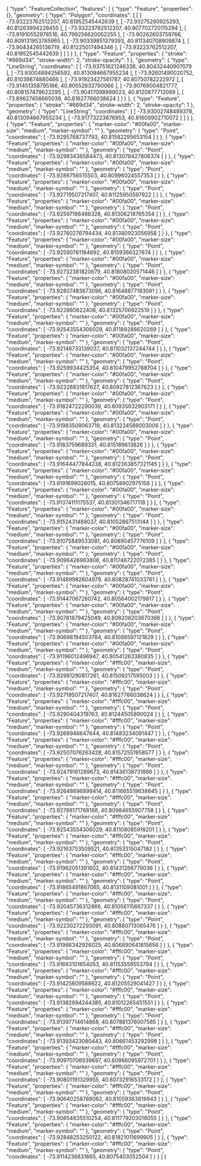 {
  "type": "FeatureCollection",
  "features": [
    {
      "type": "Feature",
      "properties": {},
      "geometry": {
        "type": "Polygon",
        "coordinates": [
          [
            [
              -73.93223762512207,
              40.81952545442639
            ],
            [
              -73.93275260925293,
              40.81263994228455
            ],
            [
              -73.93223762512207,
              40.807702720115294
            ],
            [
              -73.91910552978516,
              40.799256620052255
            ],
            [
              -73.90262603759766,
              40.809131953785965
            ],
            [
              -73.90339851379393,
              40.811340708909874
            ],
            [
              -73.90434265136719,
              40.81225017494346
            ],
            [
              -73.93223762512207,
              40.81952545442639
            ]
          ]
        ]
      }
    },
    {
      "type": "Feature",
      "properties": {
        "stroke": "#669d34",
        "stroke-width": 2,
        "stroke-opacity": 1
      },
      "geometry": {
        "type": "LineString",
        "coordinates": [
          [
            -73.93751621246338,
            40.80432440907079
          ],
          [
            -73.93004894256592,
            40.813094667955234
          ],
          [
            -73.92601490020752,
            40.81039874880466
          ],
          [
            -73.91923427581787,
            40.80750782222972
          ],
          [
            -73.91451358795166,
            40.80552632790066
          ],
          [
            -73.90769004821777,
            40.808157479622295
          ],
          [
            -73.90417098999023,
            40.8120877712089
          ],
          [
            -73.89627456665039,
            40.81627766038624
          ]
        ]
      }
    },
    {
      "type": "Feature",
      "properties": {
        "stroke": "#669d34",
        "stroke-width": 2,
        "stroke-opacity": 1
      },
      "geometry": {
        "type": "LineString",
        "coordinates": [
          [
            -73.93002748489378,
            40.813094667955234
          ],
          [
            -73.91773223876953,
            40.81609902710072
          ]
        ]
      }
    },
    {
      "type": "Feature",
      "properties": {
        "marker-color": "#00fa00",
        "marker-size": "medium",
        "marker-symbol": ""
      },
      "geometry": {
        "type": "Point",
        "coordinates": [
          -73.9295768737793,
          40.81582295653154
        ]
      }
    },
    {
      "type": "Feature",
      "properties": {
        "marker-color": "#00fa00",
        "marker-size": "medium",
        "marker-symbol": ""
      },
      "geometry": {
        "type": "Point",
        "coordinates": [
          -73.92983436584473,
          40.813078427806374
        ]
      }
    },
    {
      "type": "Feature",
      "properties": {
        "marker-color": "#00fa00",
        "marker-size": "medium",
        "marker-symbol": ""
      },
      "geometry": {
        "type": "Point",
        "coordinates": [
          -73.9286756515503,
          40.80996024557353
        ]
      }
    },
    {
      "type": "Feature",
      "properties": {
        "marker-color": "#00fa00",
        "marker-size": "medium",
        "marker-symbol": ""
      },
      "geometry": {
        "type": "Point",
        "coordinates": [
          -73.92719507217407,
          40.81125950597922
        ]
      }
    },
    {
      "type": "Feature",
      "properties": {
        "marker-color": "#00fa00",
        "marker-size": "medium",
        "marker-symbol": ""
      },
      "geometry": {
        "type": "Point",
        "coordinates": [
          -73.92597198486328,
          40.81306218765354
        ]
      }
    },
    {
      "type": "Feature",
      "properties": {
        "marker-color": "#00fa00",
        "marker-size": "medium",
        "marker-symbol": ""
      },
      "geometry": {
        "type": "Point",
        "coordinates": [
          -73.92760276794434,
          40.81380923056958
        ]
      }
    },
    {
      "type": "Feature",
      "properties": {
        "marker-color": "#00fa00",
        "marker-size": "medium",
        "marker-symbol": ""
      },
      "geometry": {
        "type": "Point",
        "coordinates": [
          -73.92590761184692,
          40.8159366327874
        ]
      }
    },
    {
      "type": "Feature",
      "properties": {
        "marker-color": "#00fa00",
        "marker-size": "medium",
        "marker-symbol": ""
      },
      "geometry": {
        "type": "Point",
        "coordinates": [
          -73.92732381820679,
          40.81808020571446
        ]
      }
    },
    {
      "type": "Feature",
      "properties": {
        "marker-color": "#00fa00",
        "marker-size": "medium",
        "marker-symbol": ""
      },
      "geometry": {
        "type": "Point",
        "coordinates": [
          -73.92807483673096,
          40.81648877183081
        ]
      }
    },
    {
      "type": "Feature",
      "properties": {
        "marker-color": "#00fa00",
        "marker-size": "medium",
        "marker-symbol": ""
      },
      "geometry": {
        "type": "Point",
        "coordinates": [
          -73.922860622406,
          40.81325706922519
        ]
      }
    },
    {
      "type": "Feature",
      "properties": {
        "marker-color": "#00fa00",
        "marker-size": "medium",
        "marker-symbol": ""
      },
      "geometry": {
        "type": "Point",
        "coordinates": [
          -73.92543554306029,
          40.81189288620269
        ]
      }
    },
    {
      "type": "Feature",
      "properties": {
        "marker-color": "#00fa00",
        "marker-size": "medium",
        "marker-symbol": ""
      },
      "geometry": {
        "type": "Point",
        "coordinates": [
          -73.92148733139037,
          40.811032137244744
        ]
      }
    },
    {
      "type": "Feature",
      "properties": {
        "marker-color": "#00fa00",
        "marker-size": "medium",
        "marker-symbol": ""
      },
      "geometry": {
        "type": "Point",
        "coordinates": [
          -73.9259934425354,
          40.810479952788704
        ]
      }
    },
    {
      "type": "Feature",
      "properties": {
        "marker-color": "#00fa00",
        "marker-size": "medium",
        "marker-symbol": ""
      },
      "geometry": {
        "type": "Point",
        "coordinates": [
          -73.92326831817627,
          40.80927812367623
        ]
      }
    },
    {
      "type": "Feature",
      "properties": {
        "marker-color": "#00fa00",
        "marker-size": "medium",
        "marker-symbol": ""
      },
      "geometry": {
        "type": "Point",
        "coordinates": [
          -73.91824722290039,
          40.80935932903171
        ]
      }
    },
    {
      "type": "Feature",
      "properties": {
        "marker-color": "#00fa00",
        "marker-size": "medium",
        "marker-symbol": ""
      },
      "geometry": {
        "type": "Point",
        "coordinates": [
          -73.91983509063719,
          40.813224589003006
        ]
      }
    },
    {
      "type": "Feature",
      "properties": {
        "marker-color": "#00fa00",
        "marker-size": "medium",
        "marker-symbol": ""
      },
      "geometry": {
        "type": "Point",
        "coordinates": [
          -73.9183759689331,
          40.815189613826
        ]
      }
    },
    {
      "type": "Feature",
      "properties": {
        "marker-color": "#00fa00",
        "marker-size": "medium",
        "marker-symbol": ""
      },
      "geometry": {
        "type": "Point",
        "coordinates": [
          -73.91644477844238,
          40.812363857321145
        ]
      }
    },
    {
      "type": "Feature",
      "properties": {
        "marker-color": "#00fa00",
        "marker-size": "medium",
        "marker-symbol": ""
      },
      "geometry": {
        "type": "Point",
        "coordinates": [
          -73.9191699028015,
          40.80758902975158
        ]
      }
    },
    {
      "type": "Feature",
      "properties": {
        "marker-color": "#00fa00",
        "marker-size": "medium",
        "marker-symbol": ""
      },
      "geometry": {
        "type": "Point",
        "coordinates": [
          -73.91374111175537,
          40.81301346717118
        ]
      }
    },
    {
      "type": "Feature",
      "properties": {
        "marker-color": "#00fa00",
        "marker-size": "medium",
        "marker-symbol": ""
      },
      "geometry": {
        "type": "Point",
        "coordinates": [
          -73.9152431488037,
          40.81052867513144
        ]
      }
    },
    {
      "type": "Feature",
      "properties": {
        "marker-color": "#00fa00",
        "marker-size": "medium",
        "marker-symbol": ""
      },
      "geometry": {
        "type": "Point",
        "coordinates": [
          -73.91075849533081,
          40.80890457776109
        ]
      }
    },
    {
      "type": "Feature",
      "properties": {
        "marker-color": "#00fa00",
        "marker-size": "medium",
        "marker-symbol": ""
      },
      "geometry": {
        "type": "Point",
        "coordinates": [
          -73.9096426963806,
          40.811746722072385
        ]
      }
    },
    {
      "type": "Feature",
      "properties": {
        "marker-color": "#00fa00",
        "marker-size": "medium",
        "marker-symbol": ""
      },
      "geometry": {
        "type": "Point",
        "coordinates": [
          -73.91489982604979,
          40.80828741033761
        ]
      }
    },
    {
      "type": "Feature",
      "properties": {
        "marker-color": "#00fa00",
        "marker-size": "medium",
        "marker-symbol": ""
      },
      "geometry": {
        "type": "Point",
        "coordinates": [
          -73.91447067260742,
          40.80564002179817
        ]
      }
    },
    {
      "type": "Feature",
      "properties": {
        "marker-color": "#00fa00",
        "marker-size": "medium",
        "marker-symbol": ""
      },
      "geometry": {
        "type": "Point",
        "coordinates": [
          -73.90781879425049,
          40.808206203670366
        ]
      }
    },
    {
      "type": "Feature",
      "properties": {
        "marker-color": "#00fa00",
        "marker-size": "medium",
        "marker-symbol": ""
      },
      "geometry": {
        "type": "Point",
        "coordinates": [
          -73.90698194503784,
          40.81088597121829
        ]
      }
    },
    {
      "type": "Feature",
      "properties": {
        "marker-color": "#00fa00",
        "marker-size": "medium",
        "marker-symbol": ""
      },
      "geometry": {
        "type": "Point",
        "coordinates": [
          -73.91196012496947,
          40.80541263380835
        ]
      }
    },
    {
      "type": "Feature",
      "properties": {
        "marker-color": "#fffc00",
        "marker-size": "medium",
        "marker-symbol": ""
      },
      "geometry": {
        "type": "Point",
        "coordinates": [
          -73.92981290817261,
          40.81509217595003
        ]
      }
    },
    {
      "type": "Feature",
      "properties": {
        "marker-color": "#fffc00",
        "marker-size": "medium",
        "marker-symbol": ""
      },
      "geometry": {
        "type": "Point",
        "coordinates": [
          -73.92719507217407,
          40.81627766038624
        ]
      }
    },
    {
      "type": "Feature",
      "properties": {
        "marker-color": "#fffc00",
        "marker-size": "medium",
        "marker-symbol": ""
      },
      "geometry": {
        "type": "Point",
        "coordinates": [
          -73.9290404319763,
          40.81244505890024
        ]
      }
    },
    {
      "type": "Feature",
      "properties": {
        "marker-color": "#fffc00",
        "marker-size": "medium",
        "marker-symbol": ""
      },
      "geometry": {
        "type": "Point",
        "coordinates": [
          -73.9268946647644,
          40.81483234091447
        ]
      }
    },
    {
      "type": "Feature",
      "properties": {
        "marker-color": "#fffc00",
        "marker-size": "medium",
        "marker-symbol": ""
      },
      "geometry": {
        "type": "Point",
        "coordinates": [
          -73.92507076263428,
          40.81572551958577
        ]
      }
    },
    {
      "type": "Feature",
      "properties": {
        "marker-color": "#fffc00",
        "marker-size": "medium",
        "marker-symbol": ""
      },
      "geometry": {
        "type": "Point",
        "coordinates": [
          -73.92479181289673,
          40.81436138731866
        ]
      }
    },
    {
      "type": "Feature",
      "properties": {
        "marker-color": "#fffc00",
        "marker-size": "medium",
        "marker-symbol": ""
      },
      "geometry": {
        "type": "Point",
        "coordinates": [
          -73.92648696899414,
          40.811665519638645
        ]
      }
    },
    {
      "type": "Feature",
      "properties": {
        "marker-color": "#fffc00",
        "marker-size": "medium",
        "marker-symbol": ""
      },
      "geometry": {
        "type": "Point",
        "coordinates": [
          -73.92788171768188,
          40.80984655907758
        ]
      }
    },
    {
      "type": "Feature",
      "properties": {
        "marker-color": "#fffc00",
        "marker-size": "medium",
        "marker-symbol": ""
      },
      "geometry": {
        "type": "Point",
        "coordinates": [
          -73.92543554306029,
          40.81108085918201
        ]
      }
    },
    {
      "type": "Feature",
      "properties": {
        "marker-color": "#fffc00",
        "marker-size": "medium",
        "marker-symbol": ""
      },
      "geometry": {
        "type": "Point",
        "coordinates": [
          -73.92163753509521,
          40.81353315047182
        ]
      }
    },
    {
      "type": "Feature",
      "properties": {
        "marker-color": "#fffc00",
        "marker-size": "medium",
        "marker-symbol": ""
      },
      "geometry": {
        "type": "Point",
        "coordinates": [
          -73.91962051391602,
          40.81431266779036
        ]
      }
    },
    {
      "type": "Feature",
      "properties": {
        "marker-color": "#fffc00",
        "marker-size": "medium",
        "marker-symbol": ""
      },
      "geometry": {
        "type": "Point",
        "coordinates": [
          -73.91865491867065,
          40.8131109081001
        ]
      }
    },
    {
      "type": "Feature",
      "properties": {
        "marker-color": "#fffc00",
        "marker-size": "medium",
        "marker-symbol": ""
      },
      "geometry": {
        "type": "Point",
        "coordinates": [
          -73.92045736312866,
          40.81056115667337
        ]
      }
    },
    {
      "type": "Feature",
      "properties": {
        "marker-color": "#fffc00",
        "marker-size": "medium",
        "marker-symbol": ""
      },
      "geometry": {
        "type": "Point",
        "coordinates": [
          -73.92230272293091,
          40.80880713065476
        ]
      }
    },
    {
      "type": "Feature",
      "properties": {
        "marker-color": "#fffc00",
        "marker-size": "medium",
        "marker-symbol": ""
      },
      "geometry": {
        "type": "Point",
        "coordinates": [
          -73.91966342926025,
          40.806890641815656
        ]
      }
    },
    {
      "type": "Feature",
      "properties": {
        "marker-color": "#fffc00",
        "marker-size": "medium",
        "marker-symbol": ""
      },
      "geometry": {
        "type": "Point",
        "coordinates": [
          -73.91683101654053,
          40.81153559553794
        ]
      }
    },
    {
      "type": "Feature",
      "properties": {
        "marker-color": "#fffc00",
        "marker-size": "medium",
        "marker-symbol": ""
      },
      "geometry": {
        "type": "Point",
        "coordinates": [
          -73.91425609588622,
          40.81205529041427
        ]
      }
    },
    {
      "type": "Feature",
      "properties": {
        "marker-color": "#fffc00",
        "marker-size": "medium",
        "marker-symbol": ""
      },
      "geometry": {
        "type": "Point",
        "coordinates": [
          -73.91382694244385,
          40.81012265451551
        ]
      }
    },
    {
      "type": "Feature",
      "properties": {
        "marker-color": "#fffc00",
        "marker-size": "medium",
        "marker-symbol": ""
      },
      "geometry": {
        "type": "Point",
        "coordinates": [
          -73.91397714614868,
          40.807881376007565
        ]
      }
    },
    {
      "type": "Feature",
      "properties": {
        "marker-color": "#fffc00",
        "marker-size": "medium",
        "marker-symbol": ""
      },
      "geometry": {
        "type": "Point",
        "coordinates": [
          -73.91393423080443,
          40.80661453292998
        ]
      }
    },
    {
      "type": "Feature",
      "properties": {
        "marker-color": "#fffc00",
        "marker-size": "medium",
        "marker-symbol": ""
      },
      "geometry": {
        "type": "Point",
        "coordinates": [
          -73.90970706939697,
          40.80866095972701
        ]
      }
    },
    {
      "type": "Feature",
      "properties": {
        "marker-color": "#fffc00",
        "marker-size": "medium",
        "marker-symbol": ""
      },
      "geometry": {
        "type": "Point",
        "coordinates": [
          -73.90801191329955,
          40.80732916533172
        ]
      }
    },
    {
      "type": "Feature",
      "properties": {
        "marker-color": "#fffc00",
        "marker-size": "medium",
        "marker-symbol": ""
      },
      "geometry": {
        "type": "Point",
        "coordinates": [
          -73.90640258789062,
          40.81059363819943
        ]
      }
    },
    {
      "type": "Feature",
      "properties": {
        "marker-color": "#fffc00",
        "marker-size": "medium",
        "marker-symbol": ""
      },
      "geometry": {
        "type": "Point",
        "coordinates": [
          -73.90854835510254,
          40.811779203018055
        ]
      }
    },
    {
      "type": "Feature",
      "properties": {
        "marker-color": "#fffc00",
        "marker-size": "medium",
        "marker-symbol": ""
      },
      "geometry": {
        "type": "Point",
        "coordinates": [
          -73.92848253250122,
          40.81821011699905
        ]
      }
    },
    {
      "type": "Feature",
      "properties": {
        "marker-color": "#fffc00",
        "marker-size": "medium",
        "marker-symbol": ""
      },
      "geometry": {
        "type": "Point",
        "coordinates": [
          -73.9114236831665,
          40.8075403052504
        ]
      }
    }
  ]
}
